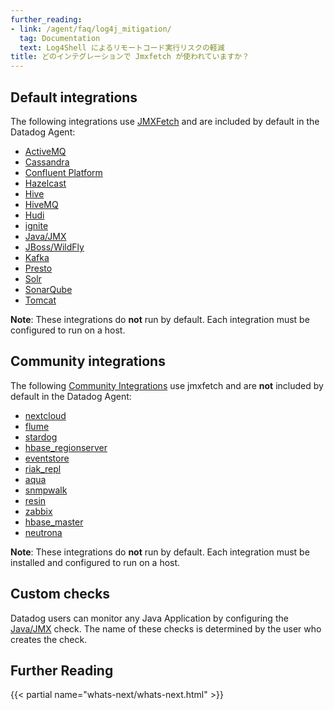 ```yaml
---
further_reading:
- link: /agent/faq/log4j_mitigation/
  tag: Documentation
  text: Log4Shell によるリモートコード実行リスクの軽減
title: どのインテグレーションで Jmxfetch が使われていますか？
---
```


## Default integrations

The following integrations use [JMXFetch][1] and are included by default in the Datadog Agent:

* [ActiveMQ][2]
* [Cassandra][3]
* [Confluent Platform][4]
* [Hazelcast][5]
* [Hive][6]
* [HiveMQ][7]
* [Hudi][8]
* [ignite][9]
* [Java/JMX][10]
* [JBoss/WildFly][11]
* [Kafka][12]
* [Presto][13]
* [Solr][14]
* [SonarQube][15]
* [Tomcat][16]

**Note**: These integrations do **not** run by default. Each integration must be configured to run on a host.

## Community integrations

The following [Community Integrations][17] use jmxfetch and are **not** included by default in the Datadog Agent:

* [nextcloud][18]
* [flume][19]
* [stardog][20]
* [hbase_regionserver][21]
* [eventstore][22]
* [riak_repl][23]
* [aqua][24]
* [snmpwalk][25]
* [resin][26]
* [zabbix][27]
* [hbase_master][28]
* [neutrona][29]

**Note**: These integrations do **not** run by default. Each integration must be installed and configured to run on a host.

## Custom checks

Datadog users can monitor any Java Application by configuring the [Java/JMX][10] check. The name of these checks is determined by the user who creates the check.

## Further Reading

{{< partial name="whats-next/whats-next.html" >}}

[1]: https://github.com/DataDog/jmxfetch
[2]: https://docs.datadoghq.com/ja/integrations/activemq/
[3]: https://docs.datadoghq.com/ja/integrations/cassandra/
[4]: https://docs.datadoghq.com/ja/integrations/confluent_platform/
[5]: https://docs.datadoghq.com/ja/integrations/hazelcast/
[6]: https://docs.datadoghq.com/ja/integrations/hive/
[7]: https://docs.datadoghq.com/ja/integrations/hivemq/
[8]: https://docs.datadoghq.com/ja/integrations/hudi/
[9]: https://docs.datadoghq.com/ja/integrations/ignite/
[10]: https://docs.datadoghq.com/ja/integrations/java
[11]: https://docs.datadoghq.com/ja/integrations/jboss_wildfly/
[12]: https://docs.datadoghq.com/ja/integrations/kafka/
[13]: https://docs.datadoghq.com/ja/integrations/presto/
[14]: https://docs.datadoghq.com/ja/integrations/solr/
[15]: https://docs.datadoghq.com/ja/integrations/sonarqube/
[16]: https://docs.datadoghq.com/ja/integrations/tomcat/
[17]: /ja/agent/guide/use-community-integrations/?tab=agentv721v621
[18]: https://github.com/DataDog/integrations-extras/tree/master/nextcloud
[19]: https://github.com/DataDog/integrations-extras/tree/master/flume
[20]: https://github.com/DataDog/integrations-extras/tree/master/stardog
[21]: https://github.com/DataDog/integrations-extras/tree/master/hbase_regionserver
[22]: https://github.com/DataDog/integrations-extras/tree/master/eventstore
[23]: https://github.com/DataDog/integrations-extras/tree/master/riak_repl
[24]: https://github.com/DataDog/integrations-extras/tree/master/aqua
[25]: https://github.com/DataDog/integrations-extras/tree/master/snmpwalk
[26]: https://github.com/DataDog/integrations-extras/tree/master/resin
[27]: https://github.com/DataDog/integrations-extras/tree/master/zabbix
[28]: https://github.com/DataDog/integrations-extras/tree/master/hbase_master
[29]: https://github.com/DataDog/integrations-extras/tree/master/neutrona